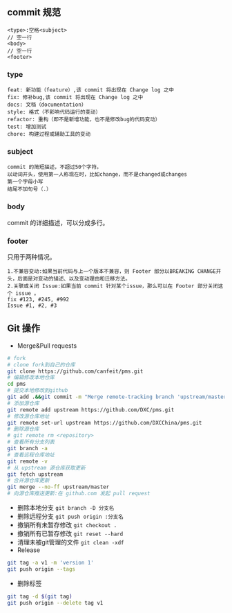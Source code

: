 ## commit 规范
```
<type>:空格<subject>
// 空一行
<body>
// 空一行
<footer>
```

### type
```
feat: 新功能（feature）,该 commit 将出现在 Change log 之中
fix: 修补bug,该 commit 将出现在 Change log 之中
docs: 文档（documentation）
style: 格式（不影响代码运行的变动）
refactor: 重构（即不是新增功能，也不是修改bug的代码变动）
test: 增加测试
chore: 构建过程或辅助工具的变动
```

### subject
```
commit 的简短描述，不超过50个字符。
以动词开头，使用第一人称现在时，比如change，而不是changed或changes
第一个字母小写
结尾不加句号（.）
```

### body
commit 的详细描述，可以分成多行。

### footer
只用于两种情况。
```
1.不兼容变动:如果当前代码与上一个版本不兼容，则 Footer 部分以BREAKING CHANGE开头，后面是对变动的描述、以及变动理由和迁移方法。
2.关联或关闭 Issue:如果当前 commit 针对某个issue，那么可以在 Footer 部分关闭这个 issue 。
fix #123, #245, #992
Issue #1, #2, #3
```

## Git 操作
* Merge&Pull requests
```bash
# fork
# clone fork到自己的仓库
git clone https://github.com/canfeit/pms.git
# 编辑修改本地仓库
cd pms
# 提交本地修改到github
git add .&&git commit -m "Merge remote-tracking branch 'upstream/master'"&&git push
# 添加源仓库
git remote add upstream https://github.com/DXC/pms.git
# 修改源仓库地址
git remote set-url upstream https://github.com/DXCChina/pms.git
# 删除源仓库
# git remote rm <repository>
# 查看所有分支列表
git branch -a
# 查看远程仓库地址
git remote -v
# 从 upstream 源仓库获取更新
git fetch upstream
# 合并源仓库更新
git merge --no-ff upstream/master
# 向源仓库推送更新:在 github.com 发起 pull request
```
* 删除本地分支 `git branch -D 分支名`
* 删除远程分支 `git push origin :分支名`
* 撤销所有未暂存修改 `git checkout .`
* 撤销所有已暂存修改 `git reset --hard`
* 清理未被git管理的文件 `git clean -xdf`
* Release
```bash
git tag -a v1 -m 'version 1'
git push origin --tags
```
* 删除标签
```bash
git tag -d $(git tag)
git push origin --delete tag v1
```
